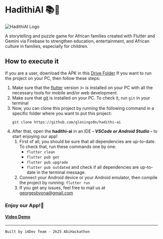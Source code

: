 # HadithiAI 📚🤖

![HadithiAI Logo](https://github.com/glosings0n/hadithi-ai/blob/main/assets/images/logo.png)

A storytelling and puzzle game for African families created with Flutter and Gemini via Firebase to strengthen education, entertainment, and African culture in families, especially for children.

## How to execute it

If you are a user, download the APK in this [Drive Folder](https://drive.google.com/drive/folders/18WchVJQ_It_WagbSKU9qi58lF7SClUXi?usp=drive_link)
If you want to run the project on your PC, then follow these steps:
1. Make sure that the [flutter](https://flutter.dev) version `3+` is installed on your PC with all the necessary tools for mobile and/or web development.
2. Make sure that [git](https://git-scm.com/) is installed on your PC. To check it, run `git` in your terminal
3. Now, you can clone this project by running the following command in a specific folder where you want to put this project:
   ```git command
   git clone https://github.com/glosings0n/hadithi-ai
   
5. After that, open the **hadithi-ai** in an IDE ***- VSCode or Android Studio -*** to start enjoying our app!
   1. First of all, you should be sure that all dependencies are up-to-date. To check that, run these commands one by one:
      + `flutter clean`
      + `flutter pub get`
      + `flutter pub upgrade`
      + `flutter pub outdated` and check if all dependencies are up-to-date in the terminal message.
   2. Connect your Android device or your Android emulator, then compile the project by running: `flutter run`
   3. If you get any issues, feel free to mail us at [georgesbyona@gmail.com](https://mailto:georgesbyona@gmail.com)
  
### Enjoy our App!🎉

#### [Video Demo](https://youtube.com/shorts/qFBfDerjzr0?feature=share)

---

`Built by i4Dev Team - 2k25 AbiHackathon`
